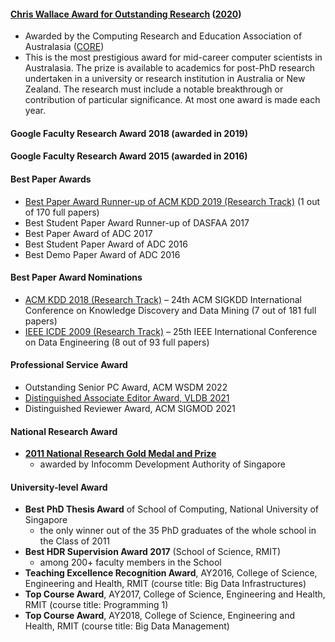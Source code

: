 #### [Chris Wallace Award for Outstanding Research](https://www.core.edu.au/the-chris-wallace-award-for-outstanding-research-contributio) ([2020](https://mailchi.mp/b3bed90720c3/zz4597ittf-4168873?e=4f86ee5536))
* Awarded by the Computing Research and Education Association of Australasia ([CORE](https://www.core.edu.au/home))
* This is the most prestigious award for mid-career computer scientists in Australasia. The prize is available to academics for post-PhD research undertaken in a university or research institution in Australia or New Zealand. The research must include a notable breakthrough or contribution of particular significance. At most one award is made each year.

#### Google Faculty Research Award 2018 (awarded in 2019)

#### Google Faculty Research Award 2015 (awarded in 2016)

#### Best Paper Awards
* [Best Paper Award Runner-up of ACM KDD 2019 (Research Track)](https://www.kdd.org/awards/view/2019-sigkdd-best-paper-award-winners) (1 out of 170 full papers)
* Best Student Paper Award Runner-up of DASFAA 2017
* Best Paper Award of ADC 2017
* Best Student Paper Award of ADC 2016
* Best Demo Paper Award of ADC 2016

#### Best Paper Award Nominations
* [ACM KDD 2018 (Research Track)](https://dl.acm.org/toc/tkdd/2020/14/5#sec1) – 24th ACM SIGKDD International Conference on Knowledge Discovery and Data Mining (7 out of 181 full papers)
* [IEEE ICDE 2009 (Research Track)](https://ieeexplore.ieee.org/stamp/stamp.jsp?tp=&arnumber=5494756) – 25th IEEE International Conference on Data Engineering (8 out of 93 full papers)

#### Professional Service Award
* Outstanding Senior PC Award, ACM WSDM 2022
* [Distinguished Associate Editor Award, VLDB 2021](http://vldb.org/2021/?conference-awards)
* Distinguished Reviewer Award, ACM SIGMOD 2021

#### National Research Award
* [**2011 National Research Gold Medal and Prize**](https://www.comp.nus.edu.sg/programmes/pg/awards/)
	- awarded by Infocomm Development Authority of Singapore

#### University-level Award
* **Best PhD Thesis Award** of School of Computing, National University of Singapore
	- the only winner out of the 35 PhD graduates of the whole school in the Class of 2011
* **Best HDR Supervision Award 2017** (School of Science, RMIT)
	-  among 200+ faculty members in the School
* **Teaching Excellence Recognition Award**, AY2016, College of Science, Engineering and Health, RMIT (course title: Big Data Infrastructures)
* **Top Course Award**, AY2017, College of Science, Engineering and Health, RMIT (course title: Programming 1)
* **Top Course Award**, AY2018, College of Science, Engineering and Health, RMIT (course title: Big Data Management)